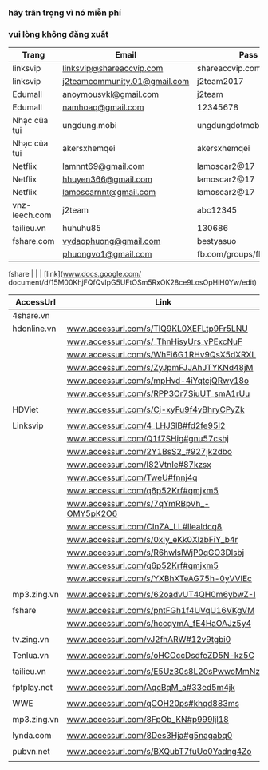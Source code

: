 ### hãy trân trọng vì nó miễn phí
### vui lòng không đăng xuất

Trang          | Email                         | Pass              | nguồn                       |
-------------- | ----------------------------- | ----------------- | -------                     |
linksvip       | linksvip@shareaccvip.com      | shareaccvip.com   | www.fb.com/499240453741413
linksvip       | j2teamcommunity.01@gmail.com  | j2team2017        | www.fb.com/502415123423946
Edumall        | anoymousvkl@gmail.com         | j2team            | www.fb.com/429143117417814
Edumall        | namhoaq@gmail.com             | 12345678          |
Nhạc của tui   | ungdung.mobi                  | ungdungdotmobi    |
Nhạc của tui   | akersxhemqei                  | akersxhemqei      | www.fb.com/504522519879873
Netflix        | lamnnt69@gmail.com            | lamoscar2@17      | www.fb.com/494840817514710
Netflix        | hhuyen366@gmail.com           | lamoscar2@17      | www.fb.com/494840817514710
Netflix        | lamoscarnnt@gmail.com         | lamoscar2@17      | www.fb.com/494840817514710
vnz-leech.com  | j2team		                   | abc12345          |
tailieu.vn     | huhuhu85                      | 130686            | www.fb.com/454106888254770
fshare.com	   | vydaophuong@gmail.com         | bestyasuo		   | www.fb.com/477284892603636
               | phuongvo1@gmail.com 		   | fb.com/groups/flixperience | www.fb.com/515245045474287

fshare         |                               |                   | [link](www.docs.google.com/
document/d/15M00KhjFQfQvIpG5UFtOSm5RxOK28ce9LosOpHiH0Yw/edit)

|AccessUrl| Link | Nguồn |
|---------|------|-------|
|4share.vn 	|  	| 
|hdonline.vn| www.accessurl.com/s/TlQ9KL0XEFLtp9Fr5LNU 	| www.fb.com/490081231324002
|			| www.accessurl.com/s/_ThnHisyUrs_vPExcNuF 	| www.fb.com/492743724391086
|			| www.accessurl.com/s/WhFi6G1RHv9QsX5dXRXL 	| www.fb.com/500695036929288
|			| www.accessurl.com/s/ZyJpmFJJAhJTYKNd48jM 	| www.fb.com/487211691610956
|			| www.accessurl.com/s/mpHvd-4iYqtcjQRwy18o 	| www.fb.com/509305606068231
|			| www.accessurl.com/s/RPP3Or7SiuUT_smA1rUu 	| www.fb.com/515780182087440
|			|											|
|HDViet		| www.accessurl.com/s/Cj-xyFu9f4yBhryCPyZk	| www.fb.com/506208076377984
|			|   										|
|Linksvip	| www.accessurl.com/4_LHJSlB#fd2fe95l2 		| 
|			| www.accessurl.com/Q1f7SHig#gnu57cshj 		| 
|			| www.accessurl.com/2Y1BsS2_#927jk2dbo 		| 
|			| www.accessurl.com/I82VtnIe#87kzsx 		| 
|			| www.accessurl.com/TweU#fnnj4q 			| 
|			| www.accessurl.com/q6p52Krf#qmjxm5 		|
|			| www.accessurl.com/s/7qYmRBpVh_-OMY5pK2O6 	| www.fb.com/502011766797615
|			| www.accessurl.com/CInZA_LL#llealdcq8 		| www.fb.com/461036374228488
|			| www.accessurl.com/s/0xIy_eKk0XlzbFiY_b4r 	| www.fb.com/509172796081512
|			| www.accessurl.com/s/R6hwlsIWjP0qGO3Dlsbj 	| www.fb.com/509172796081512
|			| www.accessurl.com/q6p52Krf#qmjxm5 		| www.fb.com/511494249182700
|			| www.accessurl.com/s/YXBhXTeAG75h-0yVVIEc 	|
|			|											|
|mp3.zing.vn| www.accessurl.com/s/62oadvUT4QH0m6ybwZ-I 	| www.fb.com/493301944335264
|			|											|
|fshare	 	| www.accessurl.com/s/pntFGh1f4UVqU16VKgVM 	| www.fb.com/499242083741250
|			| www.accessurl.com/s/hccqymA_fE4HaOAJz5y4	| www.fb.com/511078322557626
|			|											|
|tv.zing.vn	| www.accessurl.com/vJ2fhARW#12v9tgbi0 		| www.fb.com/471268223205303
|			|											|
|Tenlua.vn 	| www.accessurl.com/s/oHCOccDsdfeZD5N-kz5C 	| www.fb.com/500280106970781
|			|											|
|tailieu.vn	| www.accessurl.com/s/E5Uz30s8L20sPwwoMmNz 	| www.fb.com/504337976564994
|			|											|
|fptplay.net| www.accessurl.com/AqcBqM_a#33ed5m4jk 		| www.fb.com/471269626538496
|			|											|
|WWE 		| www.accessurl.com/qCOH20ps#khqd883ms 		| 
|			|											|
|mp3.zing.vn| www.accessurl.com/8FpOb_KN#p999ljl18 		| www.fb.com/471663566499102
|			|											|
|lynda.com 	| www.accessurl.com/8Des3Hja#g5nagabq0 		| www.fb.com/478643662467759
|			|											|
|pubvn.net 	| www.accessurl.com/s/BXQubT7fuUo0Yadng4Zo 	| www.fb.com/502876996711092
|			|											|
